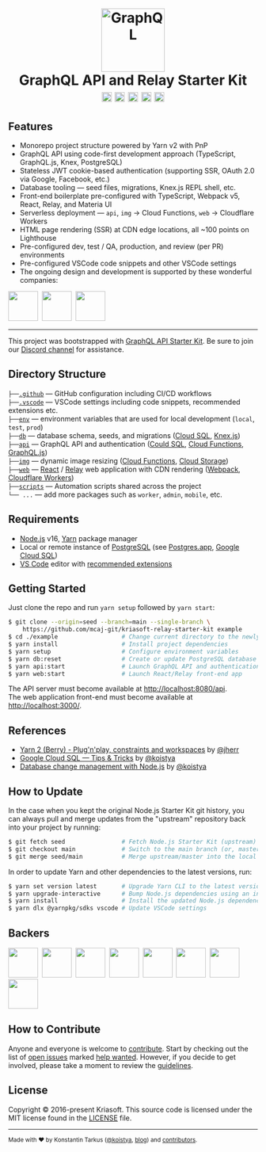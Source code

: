 <h1 align="center">
  <img src="https://s.tarkus.me/graphql-logo.png" width="128" height="128" alt="GraphQL" /><br>
  GraphQL API and Relay Starter Kit
  <br>
  <a href="http://www.typescriptlang.org/"><img src="https://img.shields.io/badge/%3C%2F%3E-TypeScript-%230074c1.svg?style=flat-square" height="20"></a>
  <a href="http://patreon.com/koistya"><img src="https://img.shields.io/badge/dynamic/json?color=%23ff424d&label=Patreon&style=flat-square&query=data.attributes.patron_count&suffix=%20patrons&url=https%3A%2F%2Fwww.patreon.com%2Fapi%2Fcampaigns%2F233228" height="20"></a>
  <a href="https://discord.gg/gx5pdvZ7Za"><img src="https://img.shields.io/discord/643523529131950086?label=Chat&style=flat-square" height="20"></a>
  <a href="https://github.com/mcaj-git/kriasoft-relay-starter-kit/stargazers"><img src="https://img.shields.io/github/stars/kriasoft/relay-starter-kit.svg?style=social&label=Star&maxAge=3600" height="20"></a>
  <a href="https://twitter.com/koistya"><img src="https://img.shields.io/twitter/follow/koistya.svg?style=social&label=Follow&maxAge=3600" height="20"></a>
</h1>

## Features

- Monorepo project structure powered by Yarn v2 with PnP
- GraphQL API using code-first development approach (TypeScript, GraphQL.js, Knex, PostgreSQL)
- Stateless JWT cookie-based authentication (supporting SSR, OAuth 2.0 via Google, Facebook, etc.)
- Database tooling — seed files, migrations, Knex.js REPL shell, etc.
- Front-end boilerplate pre-configured with TypeScript, Webpack v5, React, Relay, and Materia UI
- Serverless deployment — `api`, `img` → Cloud Functions, `web` → Cloudflare Workers
- HTML page rendering (SSR) at CDN edge locations, all ~100 points on Lighthouse
- Pre-configured dev, test / QA, production, and review (per PR) environments
- Pre-configured VSCode code snippets and other VSCode settings
- The ongoing design and development is supported by these wonderful companies:

<a href="https://reactstarter.com/s/1"><img src="https://reactstarter.com/s/1.png" height="60" /></a>&nbsp;&nbsp;<a href="https://reactstarter.com/s/2"><img src="https://reactstarter.com/s/2.png" height="60" /></a>&nbsp;&nbsp;<a href="https://reactstarter.com/s/3"><img src="https://reactstarter.com/s/3.png" height="60" /></a>

---

This project was bootstrapped with [GraphQL API Starter Kit](https://github.com/mcaj-git/kriasoft-relay-starter-kit).
Be sure to join our [Discord channel](https://discord.com/invite/bSsv7XM) for assistance.

## Directory Structure

`├──`[`.github`](.github) — GitHub configuration including CI/CD workflows<br>
`├──`[`.vscode`](.vscode) — VSCode settings including code snippets, recommended extensions etc.<br>
`├──`[`env`](./env) — environment variables that are used for local development (`local`, `test`, `prod`)<br>
`├──`[`db`](./db) — database schema, seeds, and migrations ([Cloud SQL](https://cloud.google.com/sql), [Knex.js](https://knexjs.org/))<br>
`├──`[`api`](./api) — GraphQL API and authentication ([Could SQL](https://cloud.google.com/sql), [Cloud Functions](https://cloud.google.com/functions), [GraphQL.js](https://graphql.org/graphql-js/))<br>
`├──`[`img`](./img) — dynamic image resizing ([Cloud Functions](https://cloud.google.com/functions), [Cloud Storage](https://cloud.google.com/storage))<br>
`├──`[`web`](./web) — [React](https://reactjs.org/) / [Relay](https://relay.dev/) web application with CDN rendering ([Webpack](https://webpack.js.org/), [Cloudflare Workers](https://workers.cloudflare.com/))<br>
`├──`[`scripts`](./scripts) — Automation scripts shared across the project<br>
`└── ...` — add more packages such as `worker`, `admin`, `mobile`, etc.

## Requirements

- [Node.js](https://nodejs.org/) v16, [Yarn](https://yarnpkg.com/) package manager
- Local or remote instance of [PostgreSQL](https://www.postgresql.org/) (see [Postgres.app](https://postgresapp.com/), [Google Cloud SQL](https://cloud.google.com/sql))
- [VS Code](https://code.visualstudio.com/) editor with [recommended extensions](.vscode/extensions.json)

## Getting Started

Just clone the repo and run `yarn setup` followed by `yarn start`:

```bash
$ git clone --origin=seed --branch=main --single-branch \
    https://github.com/mcaj-git/kriasoft-relay-starter-kit example
$ cd ./example                  # Change current directory to the newly created one
$ yarn install                  # Install project dependencies
$ yarn setup                    # Configure environment variables
$ yarn db:reset                 # Create or update PostgreSQL database
$ yarn api:start                # Launch GraphQL API and authentication server
$ yarn web:start                # Launch React/Relay front-end app
```

The API server must become available at [http://localhost:8080/api](http://localhost:8080/api).<br>
The web application front-end must become available at [http://localhost:3000/](http://localhost:3000/).

## References

- [Yarn 2 (Berry) - Plug'n'play, constraints and workspaces](https://www.youtube.com/watch?v=HUVawJXeHfU) by [@jherr](https://github.com/jherr)
- [Google Cloud SQL — Tips & Tricks](https://medium.com/@koistya/google-cloud-sql-tips-tricks-d0fe7106c68a?sk=fe65df6e858c9b57edbda07bc67ed0e9) by [@koistya](https://github.com/koistya)
- [Database change management with Node.js](https://dev.to/koistya/database-change-management-with-node-js-12dk) by [@koistya](https://github.com/koistya)

## How to Update

In the case when you kept the original Node.js Starter Kit git history, you can
always pull and merge updates from the "upstream" repository back into your
project by running:

```bash
$ git fetch seed                # Fetch Node.js Starter Kit (upstream) repository
$ git checkout main             # Switch to the main branch (or, master branch)
$ git merge seed/main           # Merge upstream/master into the local branch
```

In order to update Yarn and other dependencies to the latest versions, run:

```bash
$ yarn set version latest       # Upgrade Yarn CLI to the latest version
$ yarn upgrade-interactive      # Bump Node.js dependencies using an interactive mode
$ yarn install                  # Install the updated Node.js dependencies
$ yarn dlx @yarnpkg/sdks vscode # Update VSCode settings
```

## Backers

<a href="https://reactstarter.com/b/1"><img src="https://reactstarter.com/b/1.png" height="60" /></a>&nbsp;&nbsp;<a href="https://reactstarter.com/b/2"><img src="https://reactstarter.com/b/2.png" height="60" /></a>&nbsp;&nbsp;<a href="https://reactstarter.com/b/3"><img src="https://reactstarter.com/b/3.png" height="60" /></a>&nbsp;&nbsp;<a href="https://reactstarter.com/b/4"><img src="https://reactstarter.com/b/4.png" height="60" /></a>&nbsp;&nbsp;<a href="https://reactstarter.com/b/5"><img src="https://reactstarter.com/b/5.png" height="60" /></a>&nbsp;&nbsp;<a href="https://reactstarter.com/b/6"><img src="https://reactstarter.com/b/6.png" height="60" /></a>&nbsp;&nbsp;<a href="https://reactstarter.com/b/7"><img src="https://reactstarter.com/b/7.png" height="60" /></a>&nbsp;&nbsp;<a href="https://reactstarter.com/b/8"><img src="https://reactstarter.com/b/8.png" height="60" /></a>

## How to Contribute

Anyone and everyone is welcome to [contribute](.github/CONTRIBUTING.md). Start
by checking out the list of [open issues](https://github.com/mcaj-git/kriasoft-relay-starter-kit/issues)
marked [help wanted](https://github.com/mcaj-git/kriasoft-relay-starter-kit/issues?q=label:"help+wanted").
However, if you decide to get involved, please take a moment to review the
[guidelines](.github/CONTRIBUTING.md).

## License

Copyright © 2016-present Kriasoft. This source code is licensed under the MIT license found in the
[LICENSE](https://github.com/mcaj-git/kriasoft-relay-starter-kit/blob/main/LICENSE) file.

---

<sup>Made with ♥ by Konstantin Tarkus ([@koistya](https://twitter.com/koistya), [blog](https://medium.com/@koistya))
and [contributors](https://github.com/mcaj-git/kriasoft-relay-starter-kit/graphs/contributors).</sup>
